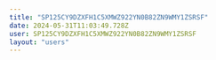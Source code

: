 ```yaml
---
title: "SP125CY9DZXFH1C5XMWZ922YN0B82ZN9WMY1ZSRSF"
date: 2024-05-31T11:03:49.728Z
user: SP125CY9DZXFH1C5XMWZ922YN0B82ZN9WMY1ZSRSF
layout: "users"
---
```

    